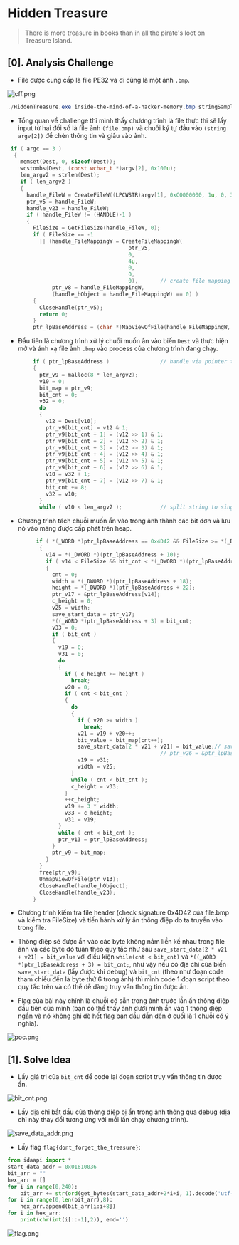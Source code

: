 # Hidden Treasure

> There is more treasure in books than in all the pirate's loot on Treasure Island.

## [0]. Analysis Challenge

- File được cung cấp là file PE32 và đi cùng là một ảnh `.bmp`.

![cff.png](./images/cff.png)

```ps1
./HiddenTreasure.exe inside-the-mind-of-a-hacker-memory.bmp stringSample
```

- Tổng quan về challenge thì mình thấy chương trình là file thực thi sẽ lấy input từ hai đối số là file ảnh `(file.bmp)` và chuỗi ký tự đầu vào `(string argv[2])` để chèn thông tin và giấu vào ảnh.

```c
 if ( argc == 3 )
  {
    memset(Dest, 0, sizeof(Dest));
    wcstombs(Dest, (const wchar_t *)argv[2], 0x100u);
    len_argv2 = strlen(Dest);
    if ( len_argv2 )
    {
      handle_FileW = CreateFileW((LPCWSTR)argv[1], 0xC0000000, 1u, 0, 3u, 0x80u, 0);// open image file.bmp
      ptr_v5 = handle_FileW;
      handle_v23 = handle_FileW;
      if ( handle_FileW != (HANDLE)-1 )
      {
        FileSize = GetFileSize(handle_FileW, 0);
        if ( FileSize == -1
          || (handle_FileMappingW = CreateFileMappingW(
                                      ptr_v5,
                                      0,
                                      4u,
                                      0,
                                      0,
                                      0),       // create file mapping file.bmp
              ptr_v8 = handle_FileMappingW,
              (handle_hObject = handle_FileMappingW) == 0) )
        {
          CloseHandle(ptr_v5);
          return 0;
        }
        ptr_lpBaseAddress = (char *)MapViewOfFile(handle_FileMappingW, 6u, 0, 0, 0);// mapping into memory process

```

- Đầu tiên là chương trình xử lý chuỗi muốn ẩn vào biến `Dest` và thực hiện mở và ánh xạ file ảnh `.bmp` vào process của chương trình đang chạy.

```c
        if ( ptr_lpBaseAddress )                // handle via pointer this
        {
          ptr_v9 = malloc(8 * len_argv2);
          v10 = 0;
          bit_map = ptr_v9;
          bit_cnt = 0;
          v32 = 0;
          do
          {
            v12 = Dest[v10];
            ptr_v9[bit_cnt] = v12 & 1;
            ptr_v9[bit_cnt + 1] = (v12 >> 1) & 1;
            ptr_v9[bit_cnt + 2] = (v12 >> 2) & 1;
            ptr_v9[bit_cnt + 3] = (v12 >> 3) & 1;
            ptr_v9[bit_cnt + 4] = (v12 >> 4) & 1;
            ptr_v9[bit_cnt + 5] = (v12 >> 5) & 1;
            ptr_v9[bit_cnt + 6] = (v12 >> 6) & 1;
            v10 = v32 + 1;
            ptr_v9[bit_cnt + 7] = (v12 >> 7) & 1;
            bit_cnt += 8;
            v32 = v10;
          }
          while ( v10 < len_argv2 );            // split string to single bit and mapping bit from string argv2 -> array in heap
```

- Chương trình tách chuỗi muốn ẩn vào trong ảnh thành các bit đơn và lưu nó vào mảng được cấp phát trên heap.

```c
         if ( *(_WORD *)ptr_lpBaseAddress == 0x4D42 && FileSize >= *(_DWORD *)(ptr_lpBaseAddress + 2) )// 0x4D42 signature file.bmp
          {
            v14 = *(_DWORD *)(ptr_lpBaseAddress + 10);
            if ( v14 < FileSize && bit_cnt < *(_DWORD *)(ptr_lpBaseAddress + 34) )
            {
              cnt = 0;
              width = *(_DWORD *)(ptr_lpBaseAddress + 18);
              height = *(_DWORD *)(ptr_lpBaseAddress + 22);
              ptr_v17 = &ptr_lpBaseAddress[v14];
              c_height = 0;
              v25 = width;
              save_start_data = ptr_v17;
              *((_WORD *)ptr_lpBaseAddress + 3) = bit_cnt;
              v33 = 0;
              if ( bit_cnt )
              {
                v19 = 0;
                v31 = 0;
                do
                {
                  if ( c_height >= height )
                    break;
                  v20 = 0;
                  if ( cnt < bit_cnt )
                  {
                    do
                    {
                      if ( v20 >= width )
                        break;
                      v21 = v19 + v20++;
                      bit_value = bit_map[cnt++];
                      save_start_data[2 * v21 + v21] = bit_value;// save bit to image
                                                // ptr_v26 = &ptr_lpBaseAddress[v14]
                      v19 = v31;
                      width = v25;
                    }
                    while ( cnt < bit_cnt );
                    c_height = v33;
                  }
                  ++c_height;
                  v19 += 3 * width;
                  v33 = c_height;
                  v31 = v19;
                }
                while ( cnt < bit_cnt );
                ptr_v13 = ptr_lpBaseAddress;
              }
              ptr_v9 = bit_map;
            }
          }
          free(ptr_v9);
          UnmapViewOfFile(ptr_v13);
          CloseHandle(handle_hObject);
          CloseHandle(handle_v23);
        }
```

- Chương trình kiểm tra file header (check signature 0x4D42 của file.bmp và kiểm tra FileSize) và tiến hành xử lý ẩn thông điệp do ta truyền vào trong file.

- Thông điệp sẽ được ẩn vào các byte không nằm liền kề nhau trong file ảnh và các byte đó tuân theo quy tắc như sau `save_start_data[2 * v21 + v21] = bit_value` với điều kiện `while(cnt < bit_cnt)` và `*((_WORD *)ptr_lpBaseAddress + 3) = bit_cnt;`, như vậy nếu có địa chỉ của biến `save_start_data` (lấy được khi debug) và `bit_cnt` (theo như đoạn code tham chiếu đến là byte thứ 6 trong ảnh) thì mình code 1 đoạn script theo quy tắc trên và có thể dễ dàng truy vấn thông tin được ẩn.

- Flag của bài này chính là chuỗi có sẵn trong ảnh trước lần ẩn thông điệp đầu tiên của mình (bạn có thể thấy ảnh dưới mình ẩn vào 1 thông điệp ngắn và nó không ghi đè hết flag ban đầu dẫn đến ở cuối là 1 chuỗi có ý nghĩa).

![poc.png](./images/poc.png)

## [1]. Solve Idea

- Lấy giá trị của `bit_cnt` để code lại đoạn script truy vấn thông tin được ẩn.

![bit_cnt.png](./images/bit_cnt.png)

- Lấy địa chỉ bắt đầu của thông điệp bị ẩn trong ảnh thông qua debug (địa chỉ này thay đổi tương ứng với mỗi lần chạy chương trình).

![save_data_addr.png](./images/save_data_addr.png)

- Lấy flag `flag{dont_forget_the_treasure}`:

```python
from idaapi import *
start_data_addr = 0x01610036
bit_arr = ""
hex_arr = []
for i in range(0,240):
    bit_arr += str(ord(get_bytes(start_data_addr+2*i+i, 1).decode('utf-8')))
for i in range(0,len(bit_arr),8):
    hex_arr.append(bit_arr[i:i+8])
for i in hex_arr:
    print(chr(int(i[::-1],2)), end='')
```

![flag.png](./images/flag.png)

